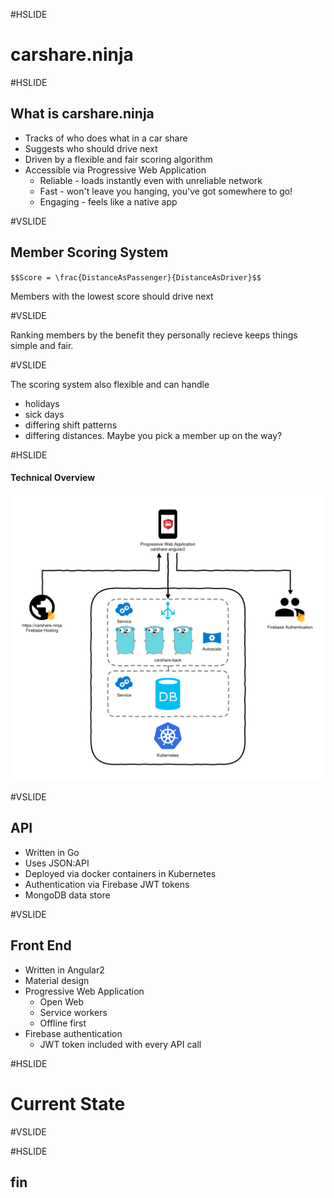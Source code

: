 #HSLIDE

# carshare.ninja

#HSLIDE

## What is carshare.ninja

- Tracks of who does what in a car share <!-- .element: class="fragment" data-fragment-index="1" -->
- Suggests who should drive next <!-- .element: class="fragment" data-fragment-index="2" -->
- Driven by a flexible and fair scoring algorithm<!-- .element: class="fragment" data-fragment-index="3" -->
- Accessible via Progressive Web Application <!-- .element: class="fragment" data-fragment-index="4" -->
  - Reliable - loads instantly even with unreliable network
  - Fast - won't leave you hanging, you've got somewhere to go!
  - Engaging - feels like a native app

#VSLIDE

## Member Scoring System

`$$Score = \frac{DistanceAsPassenger}{DistanceAsDriver}$$`

Members with the lowest score should drive next <!-- .element: class="fragment" data-fragment-index="2" -->

#VSLIDE

Ranking members by the benefit they personally recieve keeps things simple and fair.

#VSLIDE

The scoring system also flexible and can handle

- holidays <!-- .element: class="fragment" data-fragment-index="1" -->
- sick days <!-- .element: class="fragment" data-fragment-index="2" -->
- differing shift patterns <!-- .element: class="fragment" data-fragment-index="3" -->
- differing distances. Maybe you pick a member up on the way? <!-- .element: class="fragment" data-fragment-index="4" -->

#HSLIDE

#### Technical Overview

![Architecture Overview](assets/overview.png)

#VSLIDE

## API

- Written in Go
- Uses JSON:API
- Deployed via docker containers in Kubernetes
- Authentication via Firebase JWT tokens
- MongoDB data store

#VSLIDE

## Front End

- Written in Angular2
- Material design
- Progressive Web Application
  - Open Web
  - Service workers
  - Offline first
- Firebase authentication
  - JWT token included with every API call

#HSLIDE

# Current State

#VSLIDE

#HSLIDE

## fin
